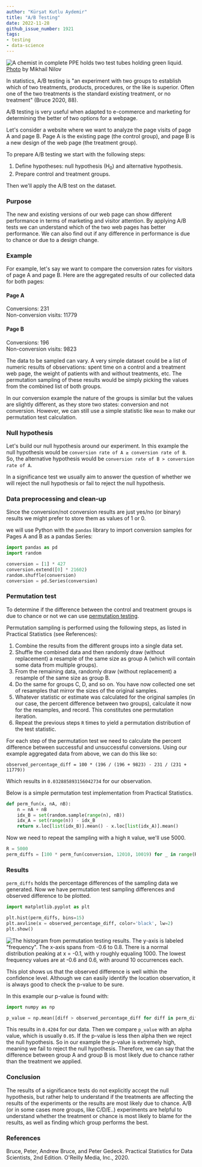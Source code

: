 ```yaml
---
author: "Kürşat Kutlu Aydemir"
title: "A/B Testing"
date: 2022-11-28
github_issue_number: 1921
tags:
- testing
- data-science
---
```


![A chemist in complete PPE holds two test tubes holding green liquid.](/blog/2022/11/ab-testing/chemist.webp)<br>
[Photo](https://www.pexels.com/photo/chemist-in-complete-ppe-holding-test-tubes-9243513/) by Mikhail Nilov

In statistics, A/B testing is "an experiment with two groups to establish which of two treatments, products, procedures, or the like is superior. Often one of the two treatments is the standard existing treatment, or no treatment" (Bruce 2020, 88).

A/B testing is very useful when adapted to e-commerce and marketing for determining the better of two options for a webpage.

Let's consider a website where we want to analyze the page visits of page A and page B. Page A is the existing page (the control group), and page B is a new design of the web page (the treatment group).

To prepare A/B testing we start with the following steps:

1. Define hypotheses: null hypothesis (H<sub>0</sub>) and alternative hypothesis.
2. Prepare control and treatment groups.

Then we'll apply the A/B test on the dataset.

### Purpose

The new and existing versions of our web page can show different performance in terms of marketing and visitor attention. By applying A/B tests we can understand which of the two web pages has better performance. We can also find out if any difference in performance is due to chance or due to a design change.

### Example

For example, let's say we want to compare the conversion rates for visitors of page A and page B. Here are the aggregated results of our collected data for both pages:

#### Page A

Conversions: 231<br>
Non-conversion visits: 11779

#### Page B

Conversions: 196<br>
Non-conversion visits: 9823

The data to be sampled can vary. A very simple dataset could be a list of numeric results of observations: spent time on a control and a treatment web page, the weight of patients with and without treatments, etc. The permutation sampling of these results would be simply picking the values from the combined list of both groups.

In our conversion example the nature of the groups is similar but the values are slightly different, as they store two states: conversion and not conversion. However, we can still use a simple statistic like `mean` to make our permutation test calculation.

### Null hypothesis

Let's build our null hypothesis around our experiment. In this example the null hypothesis would be `conversion rate of A ≥ conversion rate of B`. So, the alternative hypothesis would be `conversion rate of B > conversion rate of A`.

In a significance test we usually aim to answer the question of whether we will reject the null hypothesis or fail to reject the null hypothesis.

### Data preprocessing and clean-up

Since the conversion/not conversion results are just yes/no (or binary) results we might prefer to store them as values of 1 or 0.

we will use Python with the `pandas` library to import conversion samples for Pages A and B as a pandas Series:

```python
import pandas as pd
import random

conversion = [1] * 427
conversion.extend([0] * 21602)
random.shuffle(conversion)
conversion = pd.Series(conversion)
```

### Permutation test

To determine if the difference between the control and treatment groups is due to chance or not we can use [permutation testing](https://en.wikipedia.org/wiki/Permutation_test).

Permutation sampling is performed using the following steps, as listed in Practical Statistics (see References):

1. Combine the results from the different groups into a single data set.
2. Shuffle the combined data and then randomly draw (without replacement) a resample of the same size as group A (which will contain some data from multiple groups).
3. From the remaining data, randomly draw (without replacement) a resample of the same size as group B.
4. Do the same for groups C, D, and so on. You have now collected one set of resamples that mirror the sizes of the original samples.
5. Whatever statistic or estimate was calculated for the original samples (in our case, the percent difference between two groups), calculate it now for the resamples, and record. This constitutes one permutation iteration.
6. Repeat the previous steps `R` times to yield a permutation distribution of the test statistic.

For each step of the permutation test we need to calculate the percent difference between successful and unsuccessful conversions. Using our example aggregated data from above, we can do this like so:

```plain
observed_percentage_diff = 100 * (196 / (196 + 9823) - 231 / (231 + 11779))
```

Which results in `0.032885893156042734` for our observation.

Below is a simple permutation test implementation from Practical Statistics.

```python
def perm_fun(x, nA, nB):
    n = nA + nB
    idx_B = set(random.sample(range(n), nB))
    idx_A = set(range(n)) - idx_B
    return x.loc[list(idx_B)].mean() - x.loc[list(idx_A)].mean()
```

Now we need to repeat the sampling with a high `R` value, we'll use 5000.

```python
R = 5000
perm_diffs = [100 * perm_fun(conversion, 12010, 10019) for _ in range(R)]
```

### Results

`perm_diffs` holds the percentage differences of the sampling data we generated. Now we have permutation test sampling differences and observed difference to be plotted.

```python
import matplotlib.pyplot as plt

plt.hist(perm_diffs, bins=15)
plt.axvline(x = observed_percentage_diff, color='black', lw=2)
plt.show()
```

![The histogram from permutation testing results. The y-axis is labeled "frequency". The x-axis spans from -0.6 to 0.8. There is a normal distribution peaking at x = -0.1, with y roughly equaling 1000. The lowest frequency values are at -0.6 and 0.6, with around 10 occurrences each.](/blog/2022/11/ab-testing/histogram.webp)

This plot shows us that the observed difference is well within the confidence level. Although we can easily identify the location observation, it is always good to check the p-value to be sure.

In this example our p-value is found with:

```python
import numpy as np

p_value = np.mean([diff > observed_percentage_diff for diff in perm_diffs])
```

This results in `0.4204` for our data. Then we compare `p_value` with an alpha value, which is usually `0.05`. If the p-value is less then alpha then we reject the null hypothesis. So in our example the p-value is extremely high, meaning we fail to reject the null hypothesis. Therefore, we can say that the difference between group A and group B is most likely due to chance rather than the treatment we applied.

### Conclusion

The results of a significance tests do not explicitly accept the null hypothesis, but rather help to understand if the treatments are affecting the results of the experiments or the results are most likely due to chance. A/B (or in some cases more groups, like C/D/E..) experiments are helpful to understand whether the treatment or chance is most likely to blame for the results, as well as finding which group performs the best.

### References

Bruce, Peter, Andrew Bruce, and Peter Gedeck. Practical Statistics for Data Scientists, 2nd Edition. O'Reilly Media, Inc., 2020.
